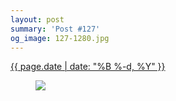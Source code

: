 ```yaml
---
layout: post
summary: 'Post #127'
og_image: 127-1280.jpg
---
```


<p>
 <time>
  <a href="/127">
   {{ page.date | date: "%B %-d, %Y" }}
  </a>
 </time>
 <a href="/127">
  <figure data-taken="10/23/2013">
   <img sizes="(min-width: 700px) 50vw, calc(100vw - 2rem)" src="{{ site.assets_url }}/127-640.jpg" srcset="{{ site.assets_url }}/127-1280.jpg 1280w, {{ site.assets_url }}/127-960.jpg 960w, {{ site.assets_url }}/127-640.jpg 640w, {{ site.assets_url }}/127-320.jpg 320w"/>
  </figure>
 </a>
</p>
